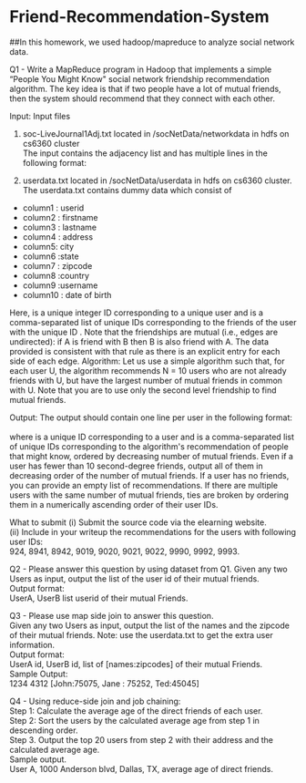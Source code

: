 # Friend-Recommendation-System

##In this homework, we used hadoop/mapreduce to analyze social network data.

Q1 - Write a MapReduce program in Hadoop that implements a simple “People You Might Know" social network friendship recommendation algorithm. The key idea is that if two people have a lot of mutual friends, then the system should recommend that they connect with each other.  

Input: Input files
1. soc-LiveJournal1Adj.txt located in /socNetData/networkdata in hdfs on cs6360 cluster  
The input contains the adjacency list and has multiple lines in the following format:  
<User><TAB><Friends>  

2. userdata.txt located in /socNetData/userdata in hdfs on cs6360 cluster. The userdata.txt contains dummy data which consist of  

+ column1 : userid
+ column2 : firstname
+ column3 : lastname
+ column4 : address
+ column5: city
+ column6 :state
+ column7 : zipcode
+ column8 :country
+ column9 :username
+ column10 : date of birth  

Here, <User> is a unique integer ID corresponding to a unique user and <Friends> is a comma-separated list of unique IDs corresponding to the friends of the user with the unique ID <User>. Note that the friendships are mutual (i.e., edges are undirected): if A is friend with B then B is also friend with A. The data provided is consistent with that rule as there is an explicit entry for each side of each edge. Algorithm: Let us use a simple algorithm such that, for each user U, the algorithm recommends N = 10 users who are not already friends with U, but have the largest number of mutual friends in common with U. Note that you are to use only the second level friendship to find mutual friends.  

Output: The output should contain one line per user in the following format:  
<User><TAB><Recommendations>  
where <User> is a unique ID corresponding to a user and <Recommendations> is a comma-separated list of unique IDs corresponding to the algorithm's recommendation of people that <User> might know, ordered by decreasing number of mutual friends. Even if a user has fewer than 10 second-degree friends, output all of them in decreasing order of the number of mutual friends. If a user has no friends, you can provide an empty list of recommendations. If there are multiple users with the same number of mutual friends, ties are broken by ordering them in a numerically ascending order of their user IDs.

What to submit
(i) Submit the source code via the elearning website.   
(ii) Include in your writeup the recommendations for the users with following user IDs:    
924, 8941, 8942, 9019, 9020, 9021, 9022, 9990, 9992, 9993.    

Q2 - Please answer this question by using dataset from Q1. Given any two Users as input, output the list of the user id of their mutual friends.   
Output format:    
UserA, UserB list userid of their mutual Friends.  

Q3 - Please use map side join to answer this question.   
Given any two Users as input, output the list of the names and the zipcode of their mutual friends.
Note: use the userdata.txt to get the extra user information.  
Output format:  
UserA id, UserB id, list of [names:zipcodes] of their mutual Friends.  
Sample Output:  
1234 4312 [John:75075, Jane : 75252, Ted:45045]

Q4 - Using reduce-side join and job chaining:  
Step 1: Calculate the average age of the direct friends of each user.  
Step 2: Sort the users by the calculated average age from step 1 in descending order.  
Step 3. Output the top 20 users from step 2 with their address and the calculated average age.  
Sample output.  
User A, 1000 Anderson blvd, Dallas, TX, average age of direct friends.
